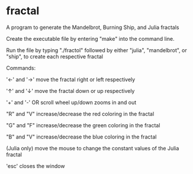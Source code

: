 # fractal
A program to generate the Mandelbrot, Burning Ship, and Julia fractals

Create the executable file by entering "make" into the command line.

Run the file by typing "./fractol" followed by either "julia", "mandelbrot", or "ship", to create each respective fractal

Commands:

'←' and '→' move the fractal right or left respectively

'↑' and '↓' move the fractal down or up respectively

'+' and '-' OR scroll wheel up/down zooms in and out

"R" and "V" increase/decrease the red coloring in the fractal

"G" and "F" increase/decrease the green coloring in the fractal

"B" and "V" increase/decrease the blue coloring in the fractal

(Julia only) move the mouse to change the constant values of the Julia fractal

'esc' closes the window
